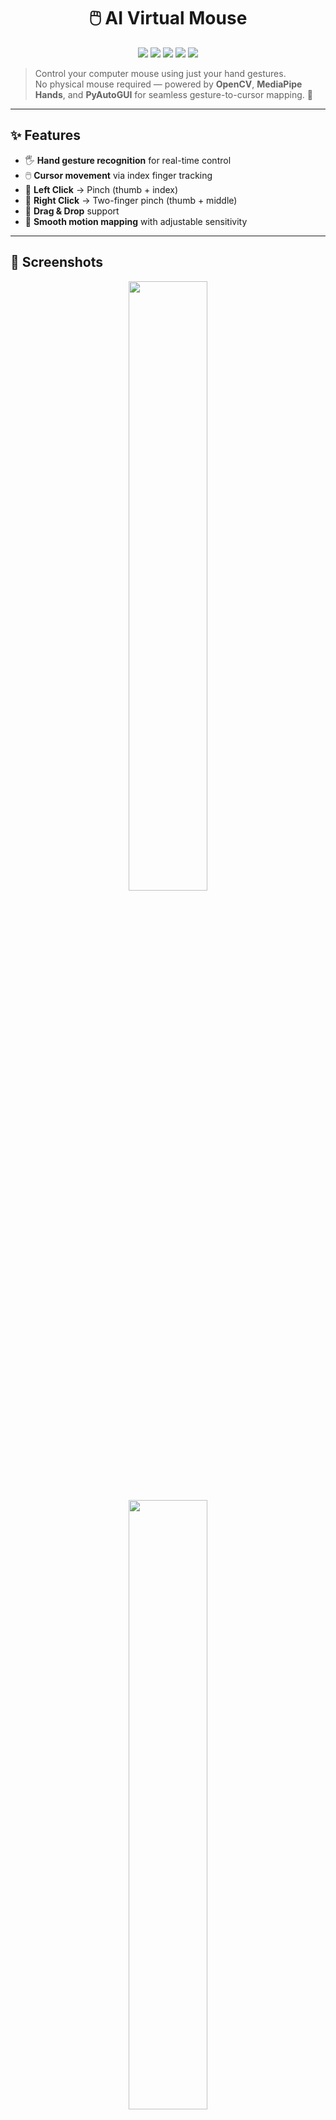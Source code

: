 <h1 align="center">🖱️ AI Virtual Mouse</h1>

<p align="center">
  <img src="https://img.shields.io/badge/Python-3.10+-blue?style=for-the-badge&logo=python" />
  <img src="https://img.shields.io/badge/OpenCV-4.x-green?style=for-the-badge&logo=opencv" />
  <img src="https://img.shields.io/badge/MediaPipe-Hands-orange?style=for-the-badge&logo=google" />
  <img src="https://img.shields.io/badge/PyAutoGUI-Automation-purple?style=for-the-badge" />
  <img src="https://img.shields.io/badge/Status-Active-success?style=for-the-badge" />
</p>

> Control your computer mouse using just your hand gestures.  
No physical mouse required — powered by **OpenCV**, **MediaPipe Hands**, and **PyAutoGUI** for seamless gesture-to-cursor mapping. 🚀

---

## ✨ Features
- 🖐️ **Hand gesture recognition** for real-time control  
- 🖱️ **Cursor movement** via index finger tracking  
- 📌 **Left Click** → Pinch (thumb + index)  
- 📌 **Right Click** → Two-finger pinch (thumb + middle)  
- 🔄 **Drag & Drop** support  
- 🎯 **Smooth motion mapping** with adjustable sensitivity  

---

## 📸 Screenshots  
<p align="center">
  <img src="https://github.com/user-attachments/assets/06af0305-64a8-44fb-bf27-e297273a16a3" width="50%" />
  <img src ="https://github.com/user-attachments/assets/c482cfaa-f0b9-4656-bac5-75af5f1cfff0" width="50%" />
  <img src="https://github.com/user-attachments/assets/37226ba7-b625-402b-bbbd-23be7f65d443" width="70%" />
</p>  

---

## 🎥 Demo
<p align="center">
  <video src="https://github.com/user-attachments/assets/fb3effdd-7c00-42b7-9379-7e9c362c2456
" width="70%" controls></video><br/>
  <em>Hands-free mouse control using gestures</em>
</p>

---

## 🚀 Quick Start

```bash
# 1) Clone repo
git clone https://github.com/your-username/AI-Virtual-Mouse.git
cd AI-Virtual-Mouse

# 2) (Optional) Create venv
python -m venv .venv && source .venv/bin/activate  # Windows: .venv\Scripts\activate

# 3) Install dependencies
pip install -r requirements.txt

# 4) Run
python virtual_mouse.py
